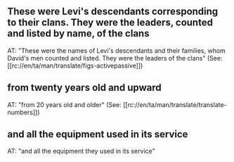 ## These were Levi's descendants corresponding to their clans. They were the leaders, counted and listed by name, of the clans ##

AT: "These were the names of Levi's descendants and their families, whom David's men counted and listed. They were the leaders of the clans" (See: [[rc://en/ta/man/translate/figs-activepassive]])

## from twenty years old and upward ##

AT: "from 20 years old and older" (See: [[rc://en/ta/man/translate/translate-numbers]])

## and all the equipment used in its service ##

AT: "and all the equipment they used in its service"